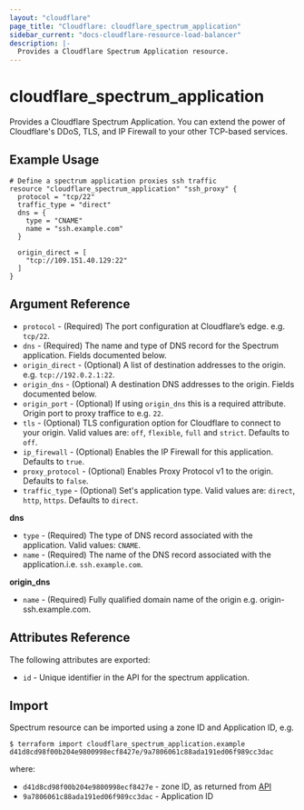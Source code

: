 ```yaml
---
layout: "cloudflare"
page_title: "Cloudflare: cloudflare_spectrum_application"
sidebar_current: "docs-cloudflare-resource-load-balancer"
description: |-
  Provides a Cloudflare Spectrum Application resource.
---
```


# cloudflare_spectrum_application

Provides a Cloudflare Spectrum Application. You can extend the power of Cloudflare's DDoS, TLS, and IP Firewall to your other TCP-based services.

## Example Usage

```hcl
# Define a spectrum application proxies ssh traffic
resource "cloudflare_spectrum_application" "ssh_proxy" {
  protocol = "tcp/22"
  traffic_type = "direct"
  dns = {
    type = "CNAME"
    name = "ssh.example.com"
  }

  origin_direct = [
    "tcp://109.151.40.129:22"
  ]
}
```

## Argument Reference

* `protocol`  - (Required) The port configuration at Cloudflare’s edge. e.g. `tcp/22`.
* `dns` - (Required) The name and type of DNS record for the Spectrum application. Fields documented below.
* `origin_direct` - (Optional) A list of destination addresses to the origin. e.g. `tcp://192.0.2.1:22`.
* `origin_dns` - (Optional) A destination DNS addresses to the origin. Fields documented below.
* `origin_port` - (Optional) If using `origin_dns` this is a required attribute. Origin port to proxy traffice to e.g. `22`.
* `tls` - (Optional) TLS configuration option for Cloudflare to connect to your origin. Valid values are: `off`, `flexible`, `full` and `strict`. Defaults to `off`.
* `ip_firewall` - (Optional) Enables the IP Firewall for this application. Defaults to `true`.
* `proxy_protocol` - (Optional) Enables Proxy Protocol v1 to the origin. Defaults to `false`.
* `traffic_type` - (Optional) Set's application type. Valid values are: `direct`, `http`, `https`.  Defaults to `direct`.

**dns**

* `type` - (Required) The type of DNS record associated with the application. Valid values: `CNAME`.
* `name` - (Required) The name of the DNS record associated with the application.i.e. `ssh.example.com`.

**origin_dns**

* `name` - (Required) Fully qualified domain name of the origin e.g. origin-ssh.example.com.

## Attributes Reference

The following attributes are exported:

* `id` - Unique identifier in the API for the spectrum application.

## Import

Spectrum resource can be imported using a zone ID and Application ID, e.g.

```
$ terraform import cloudflare_spectrum_application.example d41d8cd98f00b204e9800998ecf8427e/9a7806061c88ada191ed06f989cc3dac
```

where:

* `d41d8cd98f00b204e9800998ecf8427e` - zone ID, as returned from [API](https://api.cloudflare.com/#zone-list-zones)
* `9a7806061c88ada191ed06f989cc3dac` - Application ID
